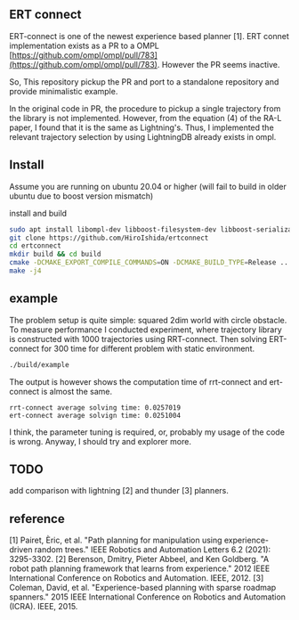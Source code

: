 ## ERT connect
ERT-connect is one of the newest experience based planner [1]. ERT connet implementation exists as a PR to a OMPL [https://github.com/ompl/ompl/pull/783](https://github.com/ompl/ompl/pull/783). However the PR seems inactive. 

So, This repository pickup the PR and port to a standalone repository and provide minimalistic example.

In the original code in PR, the procedure to pickup a single trajectory from the library is not implemented. However, from the equation (4) of the RA-L paper, I found that it is the same as Lightning's. Thus, I implemented the relevant trajectory selection by using LightningDB already exists in ompl.


## Install
Assume you are running on ubuntu 20.04 or higher (will fail to build in older ubuntu due to boost version mismatch)

install and build
```bash
sudo apt install libompl-dev libboost-filesystem-dev libboost-serialization-dev -y
git clone https://github.com/HiroIshida/ertconnect
cd ertconnect
mkdir build && cd build
cmake -DCMAKE_EXPORT_COMPILE_COMMANDS=ON -DCMAKE_BUILD_TYPE=Release ..
make -j4
```

## example
The problem setup is quite simple: squared 2dim world with circle obstacle. To measure performance I conducted experiment, where trajectory library is constructed with 1000 trajectories using RRT-connect. Then solving ERT-connect for 300 time for different problem  with static environment. 
```bash
./build/example 
```
The output is however shows the computation time of rrt-connect and ert-connect is almost the same. 
```
rrt-connect average solving time: 0.0257019
ert-connect average solvign time: 0.0251004
```
I think, the parameter tuning is required, or, probably my usage of the code is wrong.  Anyway, I should try and explorer more. 

## TODO
add comparison with lightning [2] and thunder [3] planners.

## reference
[1] Pairet, Èric, et al. "Path planning for manipulation using experience-driven random trees." IEEE Robotics and Automation Letters 6.2 (2021): 3295-3302.
[2] Berenson, Dmitry, Pieter Abbeel, and Ken Goldberg. "A robot path planning framework that learns from experience." 2012 IEEE International Conference on Robotics and Automation. IEEE, 2012.
[3] Coleman, David, et al. "Experience-based planning with sparse roadmap spanners." 2015 IEEE International Conference on Robotics and Automation (ICRA). IEEE, 2015.


